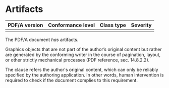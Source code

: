 # Artifacts

| PDF/A version | Conformance level | Class type  | Severity |
| ------------- | ----------------- | ----------  | -------- |
|               |                   |             |          |

The PDF/A document _has_ artifacts.

Graphics objects that are not part of the author’s original content but rather are generated by the conforming writer in the course of pagination, layout, or other strictly mechanical processes (PDF reference, sec. 14.8.2.2).

The clause refers the author's original content, which can only be reliably specified by the authoring application. In other words, human intervention is required to check if the document complies to this requirement.
